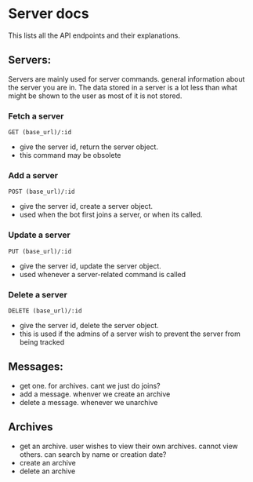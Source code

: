 # Server docs
This lists all the API endpoints and their explanations.



## Servers:
Servers are mainly used for server commands. general information about the server you are in.
The data stored in a server is a lot less than what might be shown to the user as most of it is not stored.

### Fetch a server
``GET (base_url)/:id``
- give the server id, return the server object.
- this command may be obsolete

### Add a server
``POST (base_url)/:id``
- give the server id, create a server object.
- used when the bot first joins a server, or when its called.

### Update a server
``PUT (base_url)/:id``
- give the server id, update the server object.
- used whenever a server-related command is called

### Delete a server
``DELETE (base_url)/:id``
- give the server id, delete the server object.
- this is used if the admins of a server wish to prevent the server from being tracked



## Messages:
- get one. for archives. cant we just do joins?
- add a message. whenver we create an archive
- delete a message. whenever we unarchive


## Archives
- get an archive. user wishes to view their own archives. cannot view others. can search by name or creation date?
- create an archive
- delete an archive
